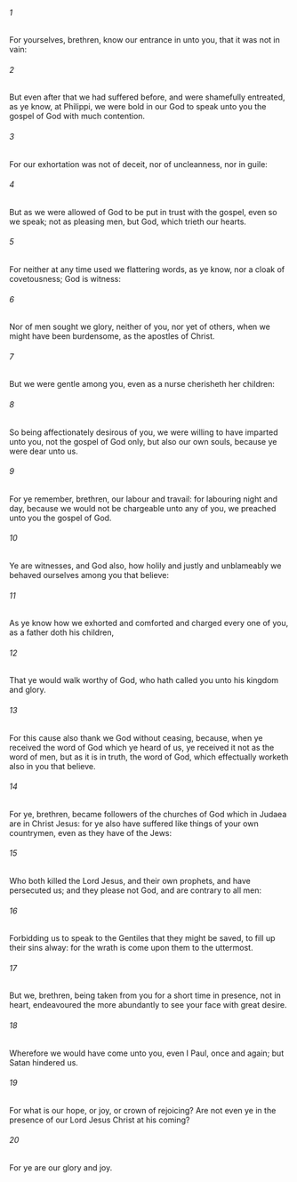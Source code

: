###### 1
For yourselves, brethren, know our entrance in unto you, that it was not in vain:

###### 2
But even after that we had suffered before, and were shamefully entreated, as ye know, at Philippi, we were bold in our God to speak unto you the gospel of God with much contention.

###### 3
For our exhortation was not of deceit, nor of uncleanness, nor in guile:

###### 4
But as we were allowed of God to be put in trust with the gospel, even so we speak; not as pleasing men, but God, which trieth our hearts.

###### 5
For neither at any time used we flattering words, as ye know, nor a cloak of covetousness; God is witness:

###### 6
Nor of men sought we glory, neither of you, nor yet of others, when we might have been burdensome, as the apostles of Christ.

###### 7
But we were gentle among you, even as a nurse cherisheth her children:

###### 8
So being affectionately desirous of you, we were willing to have imparted unto you, not the gospel of God only, but also our own souls, because ye were dear unto us.

###### 9
For ye remember, brethren, our labour and travail: for labouring night and day, because we would not be chargeable unto any of you, we preached unto you the gospel of God.

###### 10
Ye are witnesses, and God also, how holily and justly and unblameably we behaved ourselves among you that believe:

###### 11
As ye know how we exhorted and comforted and charged every one of you, as a father doth his children,

###### 12
That ye would walk worthy of God, who hath called you unto his kingdom and glory.

###### 13
For this cause also thank we God without ceasing, because, when ye received the word of God which ye heard of us, ye received it not as the word of men, but as it is in truth, the word of God, which effectually worketh also in you that believe.

###### 14
For ye, brethren, became followers of the churches of God which in Judaea are in Christ Jesus: for ye also have suffered like things of your own countrymen, even as they have of the Jews:

###### 15
Who both killed the Lord Jesus, and their own prophets, and have persecuted us; and they please not God, and are contrary to all men:

###### 16
Forbidding us to speak to the Gentiles that they might be saved, to fill up their sins alway: for the wrath is come upon them to the uttermost.

###### 17
But we, brethren, being taken from you for a short time in presence, not in heart, endeavoured the more abundantly to see your face with great desire.

###### 18
Wherefore we would have come unto you, even I Paul, once and again; but Satan hindered us.

###### 19
For what is our hope, or joy, or crown of rejoicing? Are not even ye in the presence of our Lord Jesus Christ at his coming?

###### 20
For ye are our glory and joy.

